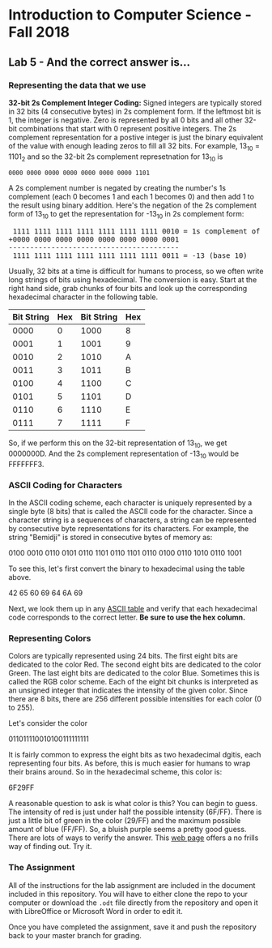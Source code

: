 # Introduction to Computer Science - Fall 2018

## Lab 5 - And the correct answer is...

### Representing the data that we use

**32-bit 2s Complement Integer Coding:** Signed integers are typically stored in 32 bits (4 consecutive bytes) in 2s complement form. If the leftmost bit is 1, the integer is negative. Zero is represented by all 0 bits and all other 32-bit combinations that start with 0 represent positive integers. The 2s complement representation for a postive integer is just the binary equivalent of the value with enough leading zeros to fill all 32 bits. For example, 13<sub>10</sub> = 1101<sub>2</sub> and so the 32-bit 2s complement represetnation for 13<sub>10</sub> is

`0000 0000 0000 0000 0000 0000 0000 1101`

A 2s complement number is negated by creating the number's 1s complement (each 0 becomes 1 and each 1 becomes 0) and then add 1 to the result using binary addition. Here's the negation of the 2s complement form of 13<sub>10</sub> to get the representation for -13<sub>10</sub> in 2s complement form:

<pre>
 1111 1111 1111 1111 1111 1111 1111 0010 = 1s complement of 13 (base 10)
+0000 0000 0000 0000 0000 0000 0000 0001
----------------------------------------
 1111 1111 1111 1111 1111 1111 1111 0011 = -13 (base 10)
</pre>

Usually, 32 bits at a time is difficult for humans to process, so we often write long strings of bits using hexadecimal. The conversion is easy. Start at the right hand side, grab chunks of four bits and look up the corresponding hexadecimal character in the following table.

| Bit String | Hex | Bit String | Hex |
|------------|-----|------------|-----|
| 0000       | 0   | 1000       | 8   |
| 0001       | 1   | 1001       | 9   |
| 0010       | 2   | 1010       | A   |
| 0011       | 3   | 1011       | B   |
| 0100       | 4   | 1100       | C   |
| 0101       | 5   | 1101       | D   |
| 0110       | 6   | 1110       | E   |
| 0111       | 7   | 1111       | F   |

So, if we perform this on the 32-bit representation of 13<sub>10</sub>, we get 0000000D. And the 2s complement representation of -13<sub>10</sub> would be FFFFFFF3.

### ASCII Coding for Characters

In the ASCII coding scheme, each character is uniquely represented by a single byte (8 bits) that is called the ASCII code for the character. Since a character string is a sequences of characters, a string can be represented by consecutive byte representations for its characters. For example, the string "Bemidji" is stored in consecutive bytes of memory as:

0100 0010 0110 0101 0110 1101 0110 1101 0110 0100 0110 1010 0110 1001

To see this, let's first convert the binary to hexadecimal using the table above.

42 65 60 69 64 6A 69

Next, we look them up in any [ASCII table](http://www.asciitable.com/) and verify that each hexadecimal code corresponds to the correct letter. **Be sure to use the hex column.**

### Representing Colors

Colors are typically represented using 24 bits. The first eight bits are dedicated to the color Red. The second eight bits are dedicated to the color Green. The last eight bits are dedicated to the color Blue. Sometimes this is called the RGB color scheme. Each of the eight bit chunks is interpreted as an unsigned integer that indicates the intensity of the given color. Since there are 8 bits, there are 256 different possible intensities for each color (0 to 255).

Let's consider the color

011011110010100111111111

It is fairly common to express the eight bits as two hexadecimal dgitis, each representing four bits. As before, this is much easier for humans to wrap their brains around. So in the hexadecimal scheme, this color is:

6F29FF

A reasonable question to ask is what color is this? You can begin to guess. The intensity of red is just under half the possible intensity (6F/FF). There is just a little bit of green in the color (29/FF) and the maximum possible amount of blue (FF/FF). So, a bluish purple seems a pretty good guess. There are lots of ways to verify the answer. This [web page](http://itech190.erickuha.com/representation/color.html) offers a no frills way of finding out. Try it.

### The Assignment

All of the instructions for the lab assignment are included in the document included in this repository. You will have to either clone the repo to your computer or download the `.odt` file directly from the repository and open it with LibreOffice or Microsoft Word in order to edit it.

Once you have completed the assignment, save it and push the repository back to your master branch for grading.

